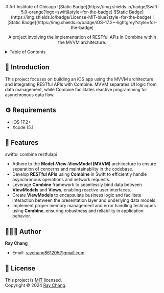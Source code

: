 
<div align="center">
# Art Institute of Chicago
![Static Badge](https://img.shields.io/badge/Swift-5.0-orange?logo=swift&style=for-the-badge) 
![Static Badge](https://img.shields.io/badge/License-MIT-blue?style=for-the-badge) 
![Static Badge](https://img.shields.io/badge/iOS-17.2+-lightgrey?style=for-the-badge)

A project involving the implementation of RESTful APIs in Combine within the MVVM architecture.
</div>

<details>
  <summary>Table of Contents</summary>
  <ol>
    <li><a href="#introduction">Introduction</a></li>
    <li><a href="#requirements">Requirements</a></li>
    <li><a href="#features">Features</a></li>
    <li><a href="#author">Author</a></li>
    <li><a href="#license">License</a></li>
  </ol>
</details>

## 📖 Introduction
This project focuses on building an iOS app using the MVVM architecture and integrating RESTful APIs with Combine. MVVM separates UI logic from data management, while Combine facilitates reactive programming for asynchronous data flow.

## ⚙️ Requirements
- iOS 17.2+
- Xcode 15.1

## 📲 Features
swiftui combine restfulapi
- Adhere to the **Model-View-ViewModel (MVVM)** architecture to ensure separation of concerns and maintainability in the codebase.
- Develop **RESTful APIs** using **Combine** in Swift to efficiently handle asynchronous operations and network requests.
- Leverage **Combine** framework to seamlessly bind data between **ViewModels** and **Views**, enabling reactive user interfaces.
- Create **ViewModels** to encapsulate business logic and facilitate interaction between the presentation layer and underlying data models.
- Implement proper memory management and error handling techniques using **Combine**, ensuring robustness and reliability in application behavior.

## 👨🏻‍💻 Author
 **Ray Chang**
* Email: [raychang861205@gmail.com]()

## 📝 License
This project is [MIT](https://github.com/HRayChang/Art-Institute-of-Chicago/blob/main/LICENSE) licensed.
<br />
Copyright © 2024 [Ray Chang](https://github.com/HRayChang).
